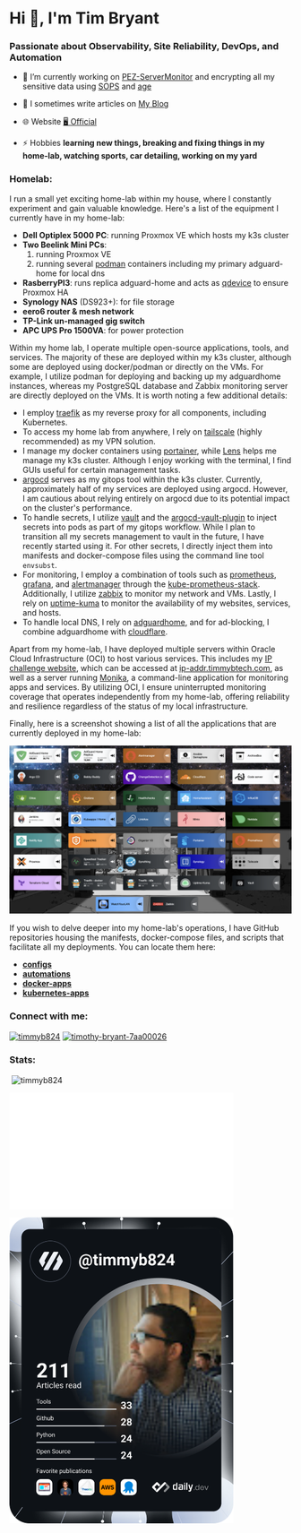 <h1 align="left">Hi 👋, I'm Tim Bryant</h1>
<h3 align="left">Passionate about Observability, Site Reliability, DevOps, and Automation</h3>

- 🌱 I’m currently working on [PEZ-ServerMonitor](https://github.com/timmyb824/PEZ-ServerMonitor) and encrypting all my sensitive data using [SOPS](https://github.com/getsops/sops) and [age](https://github.com/FiloSottile/age)
 
- 📝 I sometimes write articles on [My Blog](https://blog.timothybryantjr.com)

- 🌐 Website [🖥️ Official](https://timothybryantjr.com)

- ⚡ Hobbies **learning new things, breaking and fixing things in my home-lab, watching sports, car detailing, working on my yard**

<h3 align="left">Homelab:</h3>

I run a small yet exciting home-lab within my house, where I constantly experiment and gain valuable knowledge. Here's a list of the equipment I currently have in my home-lab:

- **Dell Optiplex 5000 PC**: running Proxmox VE which hosts my k3s cluster
- **Two Beelink Mini PCs**:
  1. running Proxmox VE
  2. running several [podman](https://podman.io/) containers including my primary adguard-home for local dns
- **RasberryPI3**: runs replica adguard-home and acts as [qdevice](https://blog.jenningsga.com/proxmox-keeping-quorum-with-qdevices/) to ensure Proxmox HA
- **Synology NAS** (DS923+): for file storage
- **eero6 router & mesh network**
- **TP-Link un-managed gig switch**
- **APC UPS Pro 1500VA**: for power protection

Within my home lab, I operate multiple open-source applications, tools, and services. The majority of these are deployed within my k3s cluster, although some are deployed using docker/podman or directly on the VMs. For example, I utilize podman for deploying and backing up my adguardhome instances, whereas my PostgreSQL database and Zabbix monitoring server are directly deployed on the VMs. It is worth noting a few additional details:

- I employ [traefik](https://traefik.io/) as my reverse proxy for all components, including Kubernetes.
- To access my home lab from anywhere, I rely on [tailscale](https://tailscale.com/) (highly recommended) as my VPN solution.
- I manage my docker containers using [portainer](https://www.portainer.io/), while [Lens](https://k8slens.dev/) helps me manage my k3s cluster. Although I enjoy working with the terminal, I find GUIs useful for certain management tasks.
- [argocd](https://argoproj.github.io/cd/) serves as my gitops tool within the k3s cluster. Currently, approximately half of my services are deployed using argocd. However, I am cautious about relying entirely on argocd due to its potential impact on the cluster's performance.
- To handle secrets, I utilize [vault](https://developer.hashicorp.com/vault) and the [argocd-vault-plugin](https://github.com/argoproj-labs/argocd-vault-plugin) to inject secrets into pods as part of my gitops workflow. While I plan to transition all my secrets management to vault in the future, I have recently started using it. For other secrets, I directly inject them into manifests and docker-compose files using the command line tool `envsubst`.
- For monitoring, I employ a combination of tools such as [prometheus](https://prometheus.io/), [grafana](https://grafana.com/), and [alertmanager](https://prometheus.io/docs/alerting/latest/alertmanager/) through the [kube-prometheus-stack](https://github.com/prometheus-community/helm-charts/tree/main/charts/kube-prometheus-stack). Additionally, I utilize [zabbix](https://www.zabbix.com/) to monitor my network and VMs. Lastly, I rely on [uptime-kuma](https://github.com/louislam/uptime-kuma) to monitor the availability of my websites, services, and hosts.
- To handle local DNS, I rely on [adguardhome](https://github.com/AdguardTeam/AdGuardHome), and for ad-blocking, I combine adguardhome with [cloudflare](https://www.cloudflare.com/).

Apart from my home-lab, I have deployed multiple servers within Oracle Cloud Infrastructure (OCI) to host various services. This includes my [IP challenge website](https://github.com/timmyb824/ip-addr-challenge), which can be accessed at [ip-addr.timmybtech.com](https://ip-addr.timmybtech.com/), as well as a server running [Monika](https://monika.hyperjump.tech/), a command-line application for monitoring apps and services. By utilizing OCI, I ensure uninterrupted monitoring coverage that operates independently from my home-lab, offering reliability and resilience regardless of the status of my local infrastructure.

Finally, here is a screenshot showing a list of all the applications that are currently deployed in my home-lab:

<img src="homelab_updated.png"  width="600" height="300">


If you wish to delve deeper into my home-lab's operations, I have GitHub repositories housing the manifests, docker-compose files, and scripts that facilitate all my deployments. You can locate them here:

- **[configs](https://github.com/timmyb824/configs)**
- **[automations](https://github.com/timmyb824/automations)**
- **[docker-apps](https://github.com/timmyb824/docker-apps)**
- **[kubernetes-apps](https://github.com/timmyb824/kubernetes-apps)**

<h3 align="left">Connect with me:</h3>
<p align="left">
<a href="https://twitter.com/timmyb824" target="blank"><img align="center" src="https://raw.githubusercontent.com/rahuldkjain/github-profile-readme-generator/master/src/images/icons/Social/twitter.svg" alt="timmyb824" height="30" width="40" /></a>
<a href="https://linkedin.com/in/timothy-bryant-7aa00026" target="blank"><img align="center" src="https://raw.githubusercontent.com/rahuldkjain/github-profile-readme-generator/master/src/images/icons/Social/linked-in-alt.svg" alt="timothy-bryant-7aa00026" height="30" width="40" /></a>
</p>

<h3 align="left">Stats:</h3>

<p>&nbsp;<img align="center" src="https://github-readme-stats.vercel.app/api?username=timmyb824&show_icons=true&locale=en&theme=tokyonight" alt="timmyb824" /></p>

<img align="center" src="/github-metrics.svg" alt="Metrics" width="400">

<a href="https://app.daily.dev/DailyDevTips"><img src="https://github.com/timmyb824/timmyb824/blob/main/devcard.svg" width="400" alt="Tim Bryant's Dev Card"/></a>
